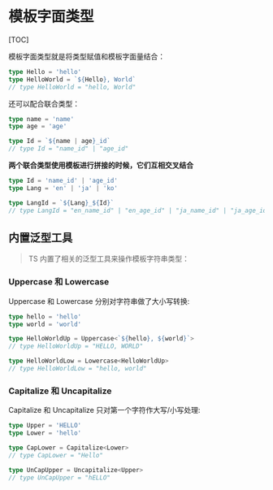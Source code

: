 # 模板字面类型

[TOC]

模板字面类型就是将类型赋值和模板字面量结合：

```ts
type Hello = 'hello'
type HelloWorld = `${Hello}, World`
// type HelloWorld = "hello, World"
```

还可以配合联合类型：

```ts
type name = 'name'
type age = 'age'

type Id = `${name | age}_id`
// type Id = "name_id" | "age_id"
```

**两个联合类型使用模板进行拼接的时候，它们互相交叉结合**

```typescript
type Id = 'name_id' | 'age_id'
type Lang = 'en' | 'ja' | 'ko'

type LangId = `${Lang}_${Id}`
// type LangId = "en_name_id" | "en_age_id" | "ja_name_id" | "ja_age_id" | "ko_name_id" | "ko_age_id"
```

## 内置泛型工具

> TS 内置了相关的泛型工具来操作模板字符串类型：

### Uppercase 和 Lowercase

Uppercase 和 Lowercase 分别对字符串做了大小写转换:

```ts
type hello = 'hello'
type world = 'world'

type HelloWorldUp = Uppercase<`${hello}, ${world}`>
// type HelloWorldUp = "HELLO, WORLD"

type HelloWorldLow = Lowercase<HelloWorldUp>
// type HelloWorldLow = "hello, world"
```

### Capitalize 和 Uncapitalize

Capitalize 和 Uncapitalize 只对第一个字符作大写/小写处理:

```ts
type Upper = 'HELLO'
type Lower = 'hello'

type CapLower = Capitalize<Lower>
// type CapLower = "Hello"

type UnCapUpper = Uncapitalize<Upper>
// type UnCapUpper = "hELLO"
```
